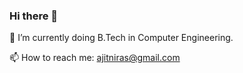### Hi there 👋
🌱 I’m currently doing B.Tech in Computer Engineering.

📫 How to reach me: ajitniras@gmail.com

<!--
**ajitniras/ajitniras** is a ✨ _special_ ✨ repository because its `README.md` (this file) appears on your GitHub profile
- 🌱 I’m currently doing B.Tech in Computer Engineering.  ...
- 👯 I’m looking to collaborate on ...
- 🤔 I’m looking for help with ...
- 💬 Ask me about ...
- 📫 How to reach me: ...
- 😄 Pronouns: ...
- ⚡ Fun fact: ...
-->
